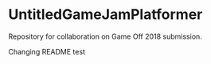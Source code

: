 # UntitledGameJamPlatformer
Repository for collaboration on Game Off 2018 submission.

Changing README test